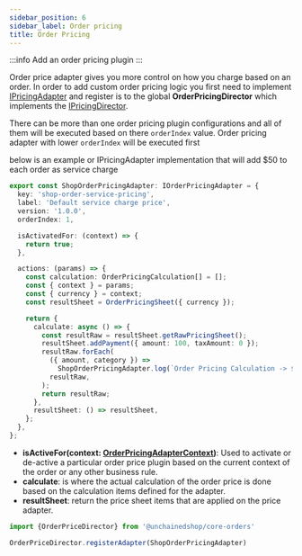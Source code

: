 ```yaml
---
sidebar_position: 6
sidebar_label: Order pricing
title: Order Pricing
---
```

:::info
Add an order pricing plugin
:::


Order price adapter gives you more control on how you charge based on an order. In order to add custom order pricing logic you first need to implement [IPricingAdapter](https://docs.unchained.shop/types/types/pricing.IPricingAdapter.html)  and register is to the global **OrderPricingDirector** which implements the [IPricingDirector](https://docs.unchained.shop/types/types/pricing.IPricingDirector.html).

There can be more than one order pricing plugin configurations and all of them will be executed based on there `orderIndex` value. Order pricing adapter with lower `orderIndex` will be executed first 

below is an example or IPricingAdapter implementation that will add $50 to each order as service charge


```typescript
export const ShopOrderPricingAdapter: IOrderPricingAdapter = {
  key: 'shop-order-service-pricing',
  label: 'Default service charge price',
  version: '1.0.0',
  orderIndex: 1,

  isActivatedFor: (context) => {
    return true;
  },

  actions: (params) => {
    const calculation: OrderPricingCalculation[] = [];
    const { context } = params;
    const { currency } = context;
    const resultSheet = OrderPricingSheet({ currency });

    return {
      calculate: async () => {
        const resultRaw = resultSheet.getRawPricingSheet();
        resultSheet.addPayment({ amount: 100, taxAmount: 0 });
        resultRaw.forEach(
          ({ amount, category }) =>
            ShopOrderPricingAdapter.log(`Order Pricing Calculation -> ${category} ${amount}`),
          resultRaw,
        );
        return resultRaw;
      },
      resultSheet: () => resultSheet,
    };
  },
};

```

- **isActiveFor(context: [OrderPricingAdapterContext](https://docs.unchained.shop/types/interfaces/orders_pricing.OrderPricingAdapterContext.html))**: Used to activate or de-active a particular order price plugin based on the current context of the order or any other business rule.
- **calculate**: is where the actual calculation of the order price is done based on the calculation items defined for the adapter.
- **resultSheet**: return the price sheet items that are  applied on the price adapter.


```typescript
import {OrderPriceDirector} from '@unchainedshop/core-orders'

OrderPriceDirector.registerAdapter(ShopOrderPricingAdapter)
```